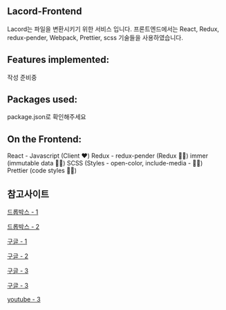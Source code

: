 ## Lacord-Frontend

Lacord는 파일을 변환시키기 위한 서비스 입니다.
프론트엔드에서는 React, Redux, redux-pender, Webpack, Prettier, scss 기술들을 사용하였습니다.

## Features implemented:

작성 준비중

## Packages used:

package.json로 확인해주세요

## On the Frontend:

React - Javascript (Client ❤️)
Redux - redux-pender (Redux 💪🏻)
immer (immutable data 🙏🏻)
SCSS (Styles - open-color, include-media - 💅🏻)
Prettier (code styles 💅🏻)

## 참고사이트

[드롭박스 - 1](https://www.dropbox.com/developers/chooser)

[드롭박스 - 2](https://github.com/sdoomz/react-dropbox-chooser/blob/master/src/react-dropbox-chooser.js)

[구글 - 1](https://code.i-harness.com/ko-kr/q/1565652)

[구글 - 2](https://developers.google.com/drive/api/v2/picker)

[구글 - 3](https://developers.google.com/picker/docs/)

[구글 - 3](https://github.com/howdy39/google-picker-api-demo/blob/master/docs/index.html)

[youtube - 3](https://github.com/productioncoder/youtube-react)
